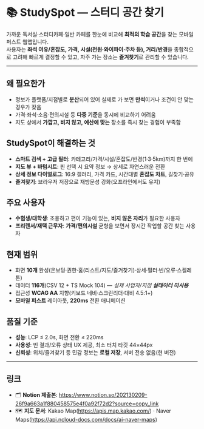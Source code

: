 # 📚 StudySpot — 스터디 공간 찾기
가까운 독서실·스터디카페·일반 카페를 한눈에 비교해 **최적의 학습 공간**을 찾는 모바일 퍼스트 웹앱입니다.  
사용자는 **좌석 여유/혼잡도, 가격, 시설(전원·와이파이·주차 등), 거리/반경**을 종합적으로 고려해 빠르게 결정할 수 있고, 자주 가는 장소는 **즐겨찾기**로 관리할 수 있습니다.

---

## 왜 필요한가
- 정보가 플랫폼/지점별로 **분산**되어 있어 실제로 가 보면 **만석**이거나 조건이 안 맞는 경우가 잦음
- 가격·좌석·소음·편의시설 등 **다중 기준**을 동시에 비교하기 어려움
- 지도 상에서 **가깝고, 비지 않고, 예산에 맞는** 장소를 즉시 찾는 경험이 부족함

## StudySpot이 해결하는 것
- **스마트 검색 + 고급 필터**: 카테고리/가격/시설/혼잡도/반경(1·3·5km)까지 한 번에
- **지도 뷰 + 바텀시트**: 핀 선택 시 요약 정보 → 상세로 자연스러운 전환
- **상세 정보 다이얼로그**: 16:9 갤러리, 가격 카드, 시간대별 **혼잡도 차트**, 길찾기·공유
- **즐겨찾기**: 브라우저 저장으로 재방문성 강화(오프라인에서도 유지)

## 주요 사용자
- **수험생/대학생**: 조용하고 편이 기능이 있는, **비지 않은 자리**가 필요한 사용자
- **프리랜서/재택 근무자**: **가격/편의시설** 균형을 보면서 장시간 작업할 공간 찾는 사용자

## 현재 범위
- 화면 **10개** 완성(온보딩·권한·홈(리스트/지도/즐겨찾기)·상세·필터·빈/오류·스켈레톤)
- 데이터 **116개**(CSV 12 + TS Mock 104) — *실제 사업자/지점 **실데이터 미사용***
- 접근성 **WCAG AA** 지향(키보드 네비·스크린리더·대비 4.5:1+)
- **모바일 퍼스트** 레이아웃, **220ms** 전환 애니메이션

## 품질 기준
- **성능**: LCP ≤ 2.0s, 화면 전환 ≤ 220ms
- **사용성**: 빈 결과/오류 상태 UX 제공, 최소 터치 타깃 44×44px
- **신뢰성**: 위치/즐겨찾기 등 민감 정보는 **로컬 저장**, 서버 전송 없음(현 버전)

---

## 링크
- 🗂 **Notion 제출본**: https://www.notion.so/202130209-26f9a663a1f880458575e4f0a92f72d2?source=copy_link
- 🗺 **지도 문서**: Kakao Map(https://apis.map.kakao.com/) · Naver Maps(https://api.ncloud-docs.com/docs/ai-naver-maps)
